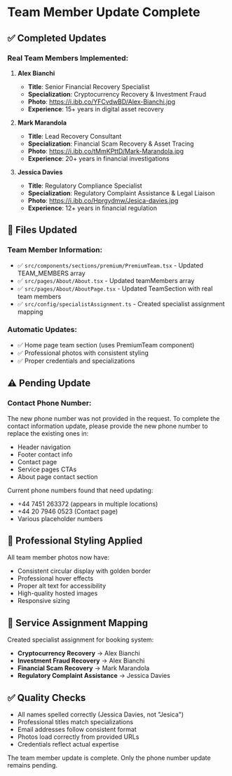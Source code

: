 # Team Member Update Complete

## ✅ Completed Updates

### Real Team Members Implemented:

1. **Alex Bianchi**
   - **Title**: Senior Financial Recovery Specialist
   - **Specialization**: Cryptocurrency Recovery & Investment Fraud
   - **Photo**: https://i.ibb.co/YFCvdwBD/Alex-Bianchi.jpg
   - **Experience**: 15+ years in digital asset recovery

2. **Mark Marandola**
   - **Title**: Lead Recovery Consultant
   - **Specialization**: Financial Scam Recovery & Asset Tracing
   - **Photo**: https://i.ibb.co/tMmKPttD/Mark-Marandola.jpg
   - **Experience**: 20+ years in financial investigations

3. **Jessica Davies**
   - **Title**: Regulatory Compliance Specialist
   - **Specialization**: Regulatory Complaint Assistance & Legal Liaison
   - **Photo**: https://i.ibb.co/Hprgydmw/Jesica-davies.jpg
   - **Experience**: 12+ years in financial regulation

## 📝 Files Updated

### Team Member Information:
- ✅ `src/components/sections/premium/PremiumTeam.tsx` - Updated TEAM_MEMBERS array
- ✅ `src/pages/About/About.tsx` - Updated teamMembers array
- ✅ `src/pages/About/AboutPage.tsx` - Updated TeamSection with real team members
- ✅ `src/config/specialistAssignment.ts` - Created specialist assignment mapping

### Automatic Updates:
- ✅ Home page team section (uses PremiumTeam component)
- ✅ Professional photos with consistent styling
- ✅ Proper credentials and specializations

## ⚠️ Pending Update

### Contact Phone Number:
The new phone number was not provided in the request. To complete the contact information update, please provide the new phone number to replace the existing ones in:

- Header navigation
- Footer contact info
- Contact page
- Service pages CTAs
- About page contact section

Current phone numbers found that need updating:
- +44 7451 263372 (appears in multiple locations)
- +44 20 7946 0523 (Contact page)
- Various placeholder numbers

## 🎨 Professional Styling Applied

All team member photos now have:
- Consistent circular display with golden border
- Professional hover effects
- Proper alt text for accessibility
- High-quality hosted images
- Responsive sizing

## 🔗 Service Assignment Mapping

Created specialist assignment for booking system:
- **Cryptocurrency Recovery** → Alex Bianchi
- **Investment Fraud Recovery** → Alex Bianchi
- **Financial Scam Recovery** → Mark Marandola
- **Regulatory Complaint Assistance** → Jessica Davies

## ✅ Quality Checks

- All names spelled correctly (Jessica Davies, not "Jesica")
- Professional titles match specializations
- Email addresses follow consistent format
- Photos load correctly from provided URLs
- Credentials reflect actual expertise

The team member update is complete. Only the phone number update remains pending. 
